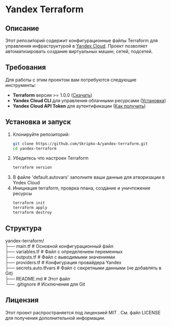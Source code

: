 # Yandex Terraform

## Описание
Этот репозиторий содержит конфигурационные файлы Terraform для управления инфраструктурой в [Yandex Cloud](https://cloud.yandex.com/). 
Проект позволяет автоматизировать создание виртуальных машин, сетей, подсетей.

## Требования
Для работы с этим проектом вам потребуются следующие инструменты:
- **Terraform** версии >= 1.0.0 ([Скачать](https://developer.hashicorp.com/terraform/downloads))
- **Yandex Cloud CLI** для управления облачными ресурсами ([Установка](https://cloud.yandex.ru/docs/cli/quickstart))
- **Yandex Cloud API Token** для аутентификации ([Как получить](https://cloud.yandex.ru/docs/iam/concepts/authorization/oauth-token))

## Установка и запуск
1. Клонируйте репозиторий:
   ```bash
   git clone https://github.com/Skripko-A/yandex-terraform.git
   cd yandex-terraform
   ```
2. Убедитесь что настроен Terraform
   ```bash
   terraform version
   ```
3. В файле 'default.autovars' заполните ваши данные для атворизации в Yndex Cloud
4. Инициация terraform, проврка плана, создание и уничтожение ресурсы
   ```bash
   terraform init
   terraform apply
   terraform destroy
   ```
## Структура
yandex-terraform/  
├── main.tf              # Основной конфигурационный файл  
├── variables.tf          # Файл с определением переменных  
├── outputs.tf            # Файл с выводимыми значениями  
├── providers.tf          # Конфигурация провайдера Yandex  
├── secrets.auto.tfvars   # Файл с секретными данными (не добавлять в Git)  
├── README.md             # Этот файл  
└── .gitignore            # Исключения для Git  

## Лицензия
Этот проект распространяется под лицензией MIT . См. файл LICENSE для получения дополнительной информации.
